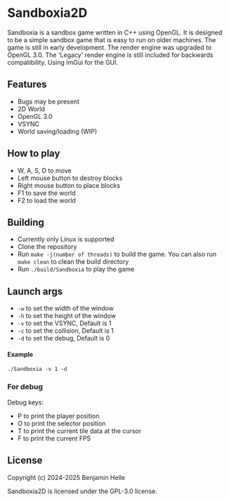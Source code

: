 # Sandboxia2D

Sandboxia is a sandbox game written in C++ using OpenGL. It is designed to be a simple sandbox game that is easy to run on older machines. The game is still in early development. The render engine was upgraded to OpenGL 3.0. The 'Legacy' render engine is still included for backwards compatibility. Using ImGui for the GUI.

## Features
- Bugs may be present
- 2D World
- OpenGL 3.0
- VSYNC
- World saving/loading (WIP)

## How to play

- W, A, S, D to move
- Left mouse button to destroy blocks
- Right mouse button to place blocks
- F1 to save the world
- F2 to load the world

## Building
- Currently only Linux is supported
- Clone the repository
- Run `make -j(number of threads)` to build the game. You can also run `make clean` to clean the build directory
- Run `./build/Sandboxia` to play the game

## Launch args

- `-w` to set the width of the window
- `-h` to set the height of the window
- `-v` to set the VSYNC, Default is 1
- `-c` to set the collision, Default is 1
- `-d` to set the debug, Default is 0

#### Example

`./Sandboxia -v 1 -d`

### For debug

Debug keys:

- P to print the player position
- O to print the selector position
- T to print the current tile data at the cursor
- F to print the current FPS

## License
Copyright (c) 2024-2025 Benjamin Helle

Sandboxia2D is licensed under the GPL-3.0 license.
